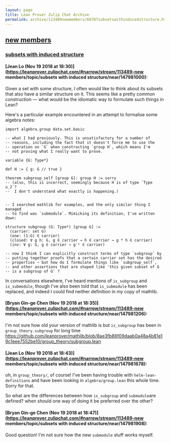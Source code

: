 ```yaml
---
layout: page
title: Lean Prover Zulip Chat Archive 
permalink: archive/113489newmembers/66707subsetswithinducedstructure.html
---
```


## [new members](index.html)
### [subsets with induced structure](66707subsetswithinducedstructure.html)

#### [Jean Lo (Nov 19 2018 at 18:30)](https://leanprover.zulipchat.com/#narrow/stream/113489-new members/topic/subsets with induced structure/near/147981000):
Given a set with some structure, I often would like to think about its subsets that also have a similar structure on it. This seems like a pretty common construction — what would be the idiomatic way to formulate such things in Lean?

Here's a particular example encountered in an attempt to formalise some algebra notes:

```lean
import algebra.group data.set.basic

-- what I had previously. This is unsatisfactory for a number of
-- reasons, including the fact that it doesn't force me to use the
-- operation on `G` when constructing `group H`, which means I'm
-- not proving what I really want to prove.

variable {G: Type*}

def H := { g: G // true }

theorem subgroup_self [group G]: group H := sorry
-- (also, this is incorrect, seemingly because H is of type `Type u_2`?
--  I don't understand what exactly is happening.)


-- I searched mathlib for examples, and the only similar thing I managed
-- to find was `submodule`. Mimicking its definition, I've written down:

structure subgroup (G: Type*) [group G] :=
  (carrier: set G)
  (one: (1:G) ∈ carrier)
  (closed: ∀ g h: G, g ∈ carrier → h ∈ carrier → g * h ∈ carrier)
  (inv: ∀ g: G, g ∈ carrier → g⁻¹ ∈ carrier)

-- now I think I can explicitly construct terms of type `subgroup` by
-- putting together proofs that a certain carrier set has the desired
-- properties — but how do I formulate things like `subgroup_self`,
-- and other assertions that are shaped like 'this given subset of G
-- is a subgroup of G' ?
``` 

In conversations elsewhere, I've heard mentions of `is_subgroup` and `is_submodule`, though I've also been told that `is_submodule` has been replaced, and indeed I could find neither definition in my copy of mathlib.

#### [Bryan Gin-ge Chen (Nov 19 2018 at 18:35)](https://leanprover.zulipchat.com/#narrow/stream/113489-new members/topic/subsets with induced structure/near/147981206):
I'm not sure how old your version of mathlib is but `is_subgroup` has been in `group_theory.subgroup` for long time https://github.com/leanprover/mathlib/blob/8ae3fb86f09daab0a48a4b81e19c1eee7552be10/group_theory/subgroup.lean

#### [Jean Lo (Nov 19 2018 at 18:43)](https://leanprover.zulipchat.com/#narrow/stream/113489-new members/topic/subsets with induced structure/near/147981678):
oh, in `group_theory/`, of course! I've been having trouble with `helm-lean-definitions` and have been looking in `algebra/group.lean` this whole time. Sorry for that.

So what are the differences between how `is_subgroup` and `submodule`are defined? when should one way of doing it be preferred over the other?

#### [Bryan Gin-ge Chen (Nov 19 2018 at 18:47)](https://leanprover.zulipchat.com/#narrow/stream/113489-new members/topic/subsets with induced structure/near/147981908):
Good question! I'm not sure how the new `submodule` stuff works myself.

